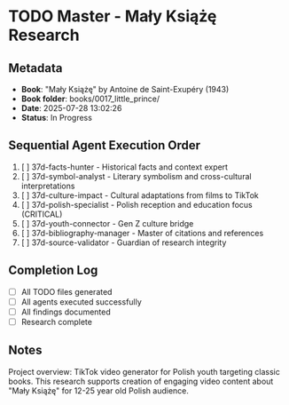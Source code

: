 # TODO Master - Mały Książę Research

## Metadata
- **Book**: "Mały Książę" by Antoine de Saint-Exupéry (1943)
- **Book folder**: books/0017_little_prince/
- **Date**: 2025-07-28 13:02:26
- **Status**: In Progress

## Sequential Agent Execution Order

1. [ ] 37d-facts-hunter - Historical facts and context expert
2. [ ] 37d-symbol-analyst - Literary symbolism and cross-cultural interpretations  
3. [ ] 37d-culture-impact - Cultural adaptations from films to TikTok
4. [ ] 37d-polish-specialist - Polish reception and education focus (CRITICAL)
5. [ ] 37d-youth-connector - Gen Z culture bridge
6. [ ] 37d-bibliography-manager - Master of citations and references
7. [ ] 37d-source-validator - Guardian of research integrity

## Completion Log
- [ ] All TODO files generated
- [ ] All agents executed successfully
- [ ] All findings documented
- [ ] Research complete

## Notes
Project overview: TikTok video generator for Polish youth targeting classic books. This research supports creation of engaging video content about "Mały Książę" for 12-25 year old Polish audience.